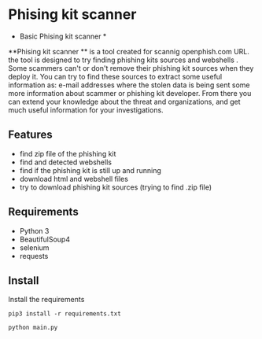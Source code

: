 

# Phising kit scanner 
* Basic Phising kit scanner *

**Phising kit scanner ** is a tool created for scannig openphish.com  URL. the tool  is designed to try finding phishing kits sources and webshells .
Some scammers can't or don't remove their phishing kit sources when they deploy it.
You can try to find these sources to extract some useful information as: e-mail addresses where the  stolen data is being sent 
some more information about scammer or phishing kit developer. From there you can extend your knowledge about the threat and organizations,
and get much useful information for your investigations.

## Features
- find zip file of the phishing kit 
- find and detected webshells 
- find if the phishing kit is still up and running
- download html and webshell files 
- try to download phishing kit sources (trying to find .zip file)

## Requirements
* Python 3
* BeautifulSoup4
* selenium 
* requests



## Install
Install the requirements
~~~
pip3 install -r requirements.txt 

python main.py 
~~~


